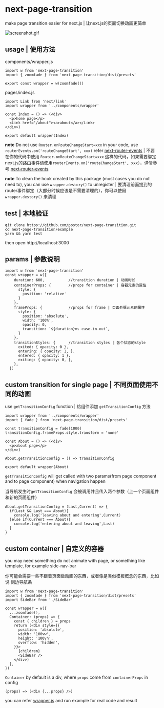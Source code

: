 # next-page-transition

make page transition easier for next.js | 让next.js的页面切换动画更简单

![screenshot.gif](./screenshot.gif)

## usage | 使用方法

components/wrapper.js

```
import w from 'next-page-transition'
import { zoomfade } from 'next-page-transition/dist/presets'

export const wrapper = w(zoomfade())
```

pages/index.js

```
import Link from 'next/link'
import wrapper from '../components/wrapper'

const Index = () => (<div>
  <p>home page</p>
  <Link href="/about"><a>about</a></Link>
</div>)

export default wrapper(Index)
```

**note** Do not use `Router.onRouteChangeStart=xxx` in your code, use `routerEvents.on('routeChangeStart', xxx)` refer [next-router-events](https://github.com/jaydenseric/next-router-events) | 不要在你的代码中使用 `Router.onRouteChangeStart=xxx` 这样的代码，如果需要绑定next.js的路由事件请使用`routerEvents.on('routeChangeStart', xxx)`，详情参考 [next-router-events](https://github.com/jaydenseric/next-router-events) 

**note** To clean the hook created by this package (most cases you do not need to), you can use `wrapper.destory()` to unregister | 要清理前面提到的router事件绑定（大部分时候应该是不需要清理的），你可以使用 `wrapper.destory()` 来清理


## test | 本地验证

```
git clone https://github.com/postor/next-page-transition.git
cd next-page-transition/example
yarn && yarn test
```

then open http://localhost:3000


## params | 参数说明

```
import w from 'next-page-transition'
const wrapper = w({
    duration: 600,           //transition duration | 动画时长
    containerProps: {        //props for container | 容器元素的属性
      style: {                
        position: 'relative'  
      }
    },
    frameProps: {            //props for frame | 页面外框元素的属性
      style: {
        position: 'absolute',
        width: '100%',
        opacity: 0,
        transition: `${duration}ms ease-in-out`,
      }
    },
    transitionStyles: {      //transition styles | 各个状态的style
      exited: { opacity: 0 },
      entering: { opacity: 1, },
      entered: { opacity: 1 },
      exiting: { opacity: 0, },
    },
  })
```


## custom transition for single page | 不同页面使用不同的动画

use `getTransitionConfig` function | 给组件添加 `getTransitionConfig` 方法  

```
import wrapper from '../components/wrapper'
import { fade } from 'next-page-transition/dist/presets'

const transitionConfig = fade(1000)
transitionConfig.frameProps.style.transform = 'none'

const About = () => (<div>
  <p>about page</p>
</div>)

About.getTransitionConfig = () => transitionConfig

export default wrapper(About)
```

`getTransitionConfig` will get called with two params(from page component and to page component) when navigation happen

当导航发生时`getTransitionConfig` 会被调用并且传入两个参数（上一个页面组件和新的页面组件）

```
About.getTransitionConfig = (Last,Current) => {
  if(Last && Last === About){
    console.log('leaving about and entering',Current)
  }else if(Current === About){
    console.log('entering about and leaving',Last)
  }
}
```

## custom container | 自定义的容器

you may need something do not animate with page, or something like template, for example side-nav-bar

你可能会需要一些不跟着页面做动画的东西，或者像是类似模板概念的东西，比如说 侧边导航条

```
import w from 'next-page-transition'
import { zoomfade } from 'next-page-transition/dist/presets'
import SideBar from './SideBar'

const wrapper = w({
  ...zoomfade(),
  Container: (props) => {
    const { children } = props
    return (<div style={{
      position: 'absolute',
      width: '100vw',
      height: '100vh',
      overflow: 'hidden',
    }}>
      {children}
      <SideBar />
    </div>)
  },
})
```

`Container` by default is a div, where `props` come from `containerProps` in config

```
(props) => (<div {...props} />)
```

you can refer [wrapper.js](./example/components/wrapper.js) and run example for real code and result